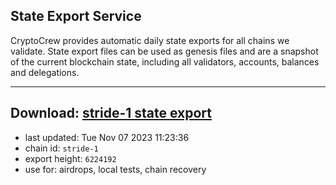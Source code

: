 ## State Export Service
CryptoCrew provides automatic daily state exports for all chains we validate. State export files can be used as genesis files and are a snapshot of the current blockchain state, including all validators, accounts, balances and delegations.

---
**Download: [stride-1 state export](https://dl.ccvalidators.com/SERVICE/stride/stride-1_export_6224192.json)**
---

- last updated: Tue Nov 07 2023 11:23:36
- chain id: `stride-1`
- export height: `6224192`
- use for: airdrops, local tests, chain recovery
